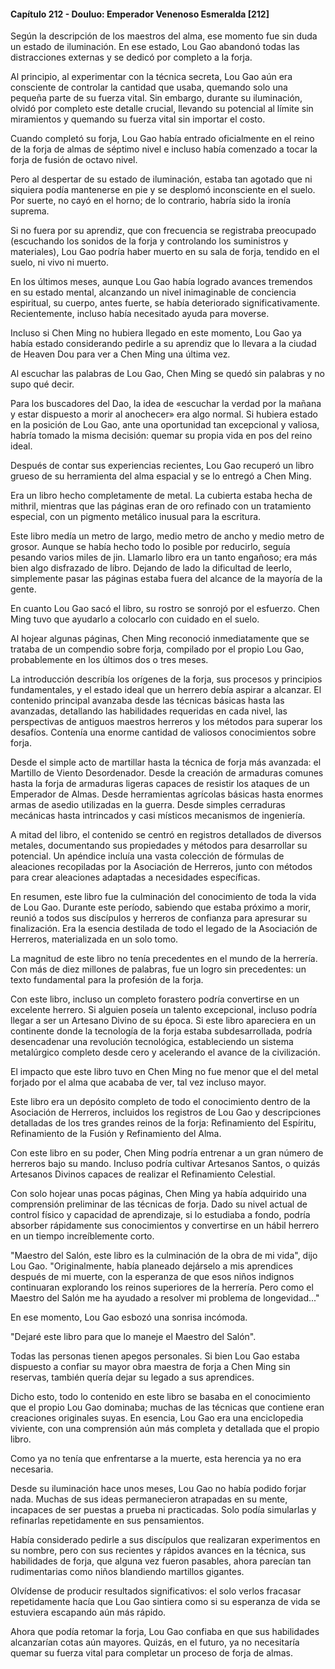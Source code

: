 
#### Capítulo 212 - Douluo: Emperador Venenoso Esmeralda [212]

Según la descripción de los maestros del alma, ese momento fue sin duda un estado de iluminación. En ese estado, Lou Gao abandonó todas las distracciones externas y se dedicó por completo a la forja.

Al principio, al experimentar con la técnica secreta, Lou Gao aún era consciente de controlar la cantidad que usaba, quemando solo una pequeña parte de su fuerza vital. Sin embargo, durante su iluminación, olvidó por completo este detalle crucial, llevando su potencial al límite sin miramientos y quemando su fuerza vital sin importar el costo.

Cuando completó su forja, Lou Gao había entrado oficialmente en el reino de la forja de almas de séptimo nivel e incluso había comenzado a tocar la forja de fusión de octavo nivel.

Pero al despertar de su estado de iluminación, estaba tan agotado que ni siquiera podía mantenerse en pie y se desplomó inconsciente en el suelo. Por suerte, no cayó en el horno; de lo contrario, habría sido la ironía suprema.

Si no fuera por su aprendiz, que con frecuencia se registraba preocupado (escuchando los sonidos de la forja y controlando los suministros y materiales), Lou Gao podría haber muerto en su sala de forja, tendido en el suelo, ni vivo ni muerto.

En los últimos meses, aunque Lou Gao había logrado avances tremendos en su estado mental, alcanzando un nivel inimaginable de conciencia espiritual, su cuerpo, antes fuerte, se había deteriorado significativamente. Recientemente, incluso había necesitado ayuda para moverse.

Incluso si Chen Ming no hubiera llegado en este momento, Lou Gao ya había estado considerando pedirle a su aprendiz que lo llevara a la ciudad de Heaven Dou para ver a Chen Ming una última vez.

Al escuchar las palabras de Lou Gao, Chen Ming se quedó sin palabras y no supo qué decir.

Para los buscadores del Dao, la idea de «escuchar la verdad por la mañana y estar dispuesto a morir al anochecer» era algo normal. Si hubiera estado en la posición de Lou Gao, ante una oportunidad tan excepcional y valiosa, habría tomado la misma decisión: quemar su propia vida en pos del reino ideal.

Después de contar sus experiencias recientes, Lou Gao recuperó un libro grueso de su herramienta del alma espacial y se lo entregó a Chen Ming.

Era un libro hecho completamente de metal. La cubierta estaba hecha de mithril, mientras que las páginas eran de oro refinado con un tratamiento especial, con un pigmento metálico inusual para la escritura.

Este libro medía un metro de largo, medio metro de ancho y medio metro de grosor. Aunque se había hecho todo lo posible por reducirlo, seguía pesando varios miles de jin. Llamarlo libro era un tanto engañoso; era más bien algo disfrazado de libro. Dejando de lado la dificultad de leerlo, simplemente pasar las páginas estaba fuera del alcance de la mayoría de la gente.

En cuanto Lou Gao sacó el libro, su rostro se sonrojó por el esfuerzo. Chen Ming tuvo que ayudarlo a colocarlo con cuidado en el suelo.

Al hojear algunas páginas, Chen Ming reconoció inmediatamente que se trataba de un compendio sobre forja, compilado por el propio Lou Gao, probablemente en los últimos dos o tres meses.

La introducción describía los orígenes de la forja, sus procesos y principios fundamentales, y el estado ideal que un herrero debía aspirar a alcanzar. El contenido principal avanzaba desde las técnicas básicas hasta las avanzadas, detallando las habilidades requeridas en cada nivel, las perspectivas de antiguos maestros herreros y los métodos para superar los desafíos. Contenía una enorme cantidad de valiosos conocimientos sobre forja.

Desde el simple acto de martillar hasta la técnica de forja más avanzada: el Martillo de Viento Desordenador. Desde la creación de armaduras comunes hasta la forja de armaduras ligeras capaces de resistir los ataques de un Emperador de Almas. Desde herramientas agrícolas básicas hasta enormes armas de asedio utilizadas en la guerra. Desde simples cerraduras mecánicas hasta intrincados y casi místicos mecanismos de ingeniería.

A mitad del libro, el contenido se centró en registros detallados de diversos metales, documentando sus propiedades y métodos para desarrollar su potencial. Un apéndice incluía una vasta colección de fórmulas de aleaciones recopiladas por la Asociación de Herreros, junto con métodos para crear aleaciones adaptadas a necesidades específicas.

En resumen, este libro fue la culminación del conocimiento de toda la vida de Lou Gao. Durante este período, sabiendo que estaba próximo a morir, reunió a todos sus discípulos y herreros de confianza para apresurar su finalización. Era la esencia destilada de todo el legado de la Asociación de Herreros, materializada en un solo tomo.

La magnitud de este libro no tenía precedentes en el mundo de la herrería. Con más de diez millones de palabras, fue un logro sin precedentes: un texto fundamental para la profesión de la forja.

Con este libro, incluso un completo forastero podría convertirse en un excelente herrero. Si alguien poseía un talento excepcional, incluso podría llegar a ser un Artesano Divino de su época. Si este libro apareciera en un continente donde la tecnología de la forja estaba subdesarrollada, podría desencadenar una revolución tecnológica, estableciendo un sistema metalúrgico completo desde cero y acelerando el avance de la civilización.

El impacto que este libro tuvo en Chen Ming no fue menor que el del metal forjado por el alma que acababa de ver, tal vez incluso mayor.

Este libro era un depósito completo de todo el conocimiento dentro de la Asociación de Herreros, incluidos los registros de Lou Gao y descripciones detalladas de los tres grandes reinos de la forja: Refinamiento del Espíritu, Refinamiento de la Fusión y Refinamiento del Alma.

Con este libro en su poder, Chen Ming podría entrenar a un gran número de herreros bajo su mando. Incluso podría cultivar Artesanos Santos, o quizás Artesanos Divinos capaces de realizar el Refinamiento Celestial.

Con solo hojear unas pocas páginas, Chen Ming ya había adquirido una comprensión preliminar de las técnicas de forja. Dado su nivel actual de control físico y capacidad de aprendizaje, si lo estudiaba a fondo, podría absorber rápidamente sus conocimientos y convertirse en un hábil herrero en un tiempo increíblemente corto.

"Maestro del Salón, este libro es la culminación de la obra de mi vida", dijo Lou Gao. "Originalmente, había planeado dejárselo a mis aprendices después de mi muerte, con la esperanza de que esos niños indignos continuaran explorando los reinos superiores de la herrería. Pero como el Maestro del Salón me ha ayudado a resolver mi problema de longevidad..."

En ese momento, Lou Gao esbozó una sonrisa incómoda.

"Dejaré este libro para que lo maneje el Maestro del Salón".

Todas las personas tienen apegos personales. Si bien Lou Gao estaba dispuesto a confiar su mayor obra maestra de forja a Chen Ming sin reservas, también quería dejar su legado a sus aprendices.

Dicho esto, todo lo contenido en este libro se basaba en el conocimiento que el propio Lou Gao dominaba; muchas de las técnicas que contiene eran creaciones originales suyas. En esencia, Lou Gao era una enciclopedia viviente, con una comprensión aún más completa y detallada que el propio libro.

Como ya no tenía que enfrentarse a la muerte, esta herencia ya no era necesaria.

Desde su iluminación hace unos meses, Lou Gao no había podido forjar nada. Muchas de sus ideas permanecieron atrapadas en su mente, incapaces de ser puestas a prueba ni practicadas. Solo podía simularlas y refinarlas repetidamente en sus pensamientos.

Había considerado pedirle a sus discípulos que realizaran experimentos en su nombre, pero con sus recientes y rápidos avances en la técnica, sus habilidades de forja, que alguna vez fueron pasables, ahora parecían tan rudimentarias como niños blandiendo martillos gigantes.

Olvídense de producir resultados significativos: el solo verlos fracasar repetidamente hacía que Lou Gao sintiera como si su esperanza de vida se estuviera escapando aún más rápido.

Ahora que podía retomar la forja, Lou Gao confiaba en que sus habilidades alcanzarían cotas aún mayores. Quizás, en el futuro, ya no necesitaría quemar su fuerza vital para completar un proceso de forja de almas.